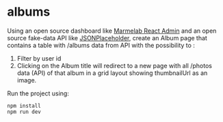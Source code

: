 # albums

Using an open source dashboard like [Marmelab React Admin](https://github.com/marmelab/react-admin) and an open source fake-data API like [JSONPlaceholder](https://jsonplaceholder.typicode.com/), create an Album page that contains a table with /albums data from API with the possibility to :

1. Filter by user id
2. Clicking on the Album title will redirect to a new page with all /photos data (API) of that album in a grid layout showing thumbnailUrl as an image.

Run the project using:
```
npm install
npm run dev
```
